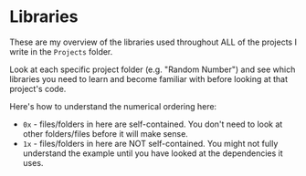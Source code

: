 # Libraries

These are my overview of the libraries used throughout ALL of the projects I write in the `Projects` folder.

Look at each specific project folder (e.g. "Random Number") and see which libraries you need to learn and become familiar with before looking at that project's code.

Here's how to understand the numerical ordering here:
- `0x` - files/folders in here are self-contained. You don't need to look at other folders/files before it will make sense.
- `1x` - files/folders in here are NOT self-contained. You might not fully understand the example until you have looked at the dependencies it uses.

